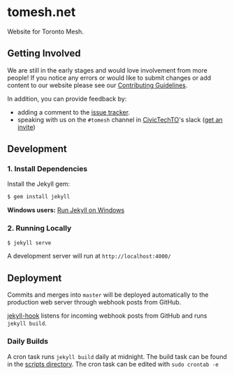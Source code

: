 # tomesh.net
Website for Toronto Mesh.

## Getting Involved
We are still in the early stages and would love involvement from more people!
If you notice any errors or would like to submit changes or add content to our website please see our [Contributing Guidelines](https://github.com/tomeshnet/documents/blob/master/CONTRIBUTING.md).

In addition, you can provide feedback by:
* adding a comment to the [issue tracker](https://github.com/tomeshnet/tomeshnet.github.io/issues).
* speaking with us on the `#tomesh` channel in [CivicTechTO](http://civictech.ca/)'s slack ([get an invite](https://civictechto-slack-invite.herokuapp.com/))

## Development

### 1. Install Dependencies

Install the Jekyll gem:

```bash
$ gem install jekyll
```
**Windows users:** [Run Jekyll on Windows](http://jekyll-windows.juthilo.com/)

### 2. Running Locally

```bash
$ jekyll serve
```

A development server will run at `http://localhost:4000/`

## Deployment

Commits and merges into `master` will be deployed automatically to the production web server through webhook posts from GitHub.

[jekyll-hook](https://github.com/developmentseed/jekyll-hook) listens for incoming webhook posts from GitHub and runs `jekyll build`.

### Daily Builds

A cron task runs `jekyll build` daily at midnight. The build task can be found in the [scripts directory](https://github.com/tomeshnet/tomesh.net/blob/master/scripts/tomesh-build.sh). The cron task can be edited with `sudo crontab -e`